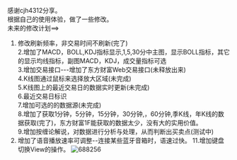 感谢cjh4312分享。<br>
根据自己的使用体验，做了一些修改。<br>
未来的修改计划==><br>
1. 修改刷新频率，非交易时间不刷新(完了) <br>
2.增加了MACD，BOLL,KDJ指标显示,1,5,30分中主图，显示BOLL指标，其它的显示均线指标，副图MACD，KDJ，成交量指标可选<br>
3.增加交易接口---增加了东方财富Web交易接口(未释放出来)<br>
4.K线图通过鼠标来选择放大区域(未完成)<br>
5.K线图上的最近交易日的数据实时更新(未完成)<br>
6.最近交易日标识<br>
7.增加可选的的数据源(未完成)<br>
8.增加了获取1分钟，5分钟，15分钟，30分钟,，60分钟,季K线，年K线的数据获取(完了)，东方财富1F能获取的数据太少，没有大的实用价值。 <br>
9.增加按缠论解说，对数据进行分析与处理，从而判断出买卖点(测试中)<br>
10. 增加了语音播放速率可调整--连接某些蓝牙音箱时，语速过快。
11.增加键盘切换View的操作。
![688256](https://github.com/user-attachments/assets/2d4d89c2-bb95-4a3e-bb9f-8aa17bd8a7b2)
